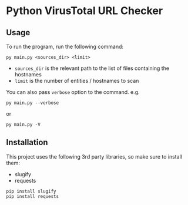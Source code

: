 # Python VirusTotal URL Checker

## Usage

To run the program, run the following command:

```shell
py main.py <sources_dir> <limit>
```

- `sources_dir` is the relevant path to the list of files containing the hostnames
- `limit` is the number of entities / hostnames to scan

You can also pass `verbose` option to the command. e.g.

```shell
py main.py --verbose
```

or

```shell
py main.py -V
```

## Installation

This project uses the following 3rd party libraries, so make sure to install them:

- slugify
- requests

```shell
pip install slugify
pip install requests
```